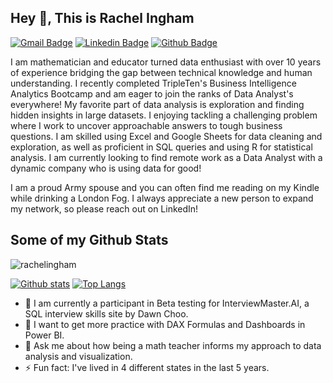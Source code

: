 ## Hey 👋, This is Rachel Ingham
[![Gmail Badge](https://img.shields.io/badge/-rachelgkeyser@gmail.com-c14438?style=flat&logo=Gmail&logoColor=white&link=mailto:rachelgkeyser@gmail.com)](mailto:rachelgkeyser@gmail.com) [![Linkedin Badge](https://img.shields.io/badge/-linkedin.com/in/rachelg-ingham/-0072b1?style=flat&logo=Linkedin&logoColor=white&link=https://www.linkedin.com/in/linkedin.com/in/rachelg-ingham//)](https://www.linkedin.com/in/linkedin.com/in/rachelg-ingham//) [![Github Badge](https://img.shields.io/badge/-rachelingham-grey?style=flat&logo=github&logoColor=white&link=https://github.com/rachelingham/)](https://www.github.com/rachelingham/) <p align='left'>I am mathematician and educator turned data enthusiast with over 10 years of experience bridging the gap between technical knowledge and human understanding. I recently completed TripleTen's Business Intelligence Analytics Bootcamp and am eager to join the ranks of Data Analyst's everywhere! My favorite part of data analysis is exploration and finding hidden insights in large datasets. I enjoying tackling a challenging problem where I work to uncover approachable answers to tough business questions. I am skilled using Excel and Google Sheets for data cleaning and exploration, as well as proficient in SQL queries and using R for statistical analysis. I am currently looking to find remote work as a Data Analyst with a dynamic company who is using data for good! 

I am a proud Army spouse and you can often find me reading on my Kindle while drinking a London Fog. I always appreciate a new person to expand my network, so please reach out on LinkedIn! </p>

## Some of my Github Stats
<p align=left> <img src=https://komarev.com/ghpvc/?username=rachelingham alt=rachelingham /> </p>

[![Github stats](https://github-readme-stats.vercel.app/api?username=rachelingham&show_icons=true&include_all_commits=true)](https://github.com/rachelingham/github-readme-stats)
[![Top Langs](https://github-readme-stats.vercel.app/api/top-langs/?username=rachelingham&layout=compact)](https://github.com/rachelingham/github-readme-stats)

- 🔭 I am currently a participant in Beta testing for InterviewMaster.AI, a SQL interview skills site by Dawn Choo. 
- 🌱 I want to get more practice with DAX Formulas and Dashboards in Power BI.
- 💬 Ask me about how being a math teacher informs my approach to data analysis and visualization.
- ⚡ Fun fact: I've lived in 4 different states in the last 5 years. 
